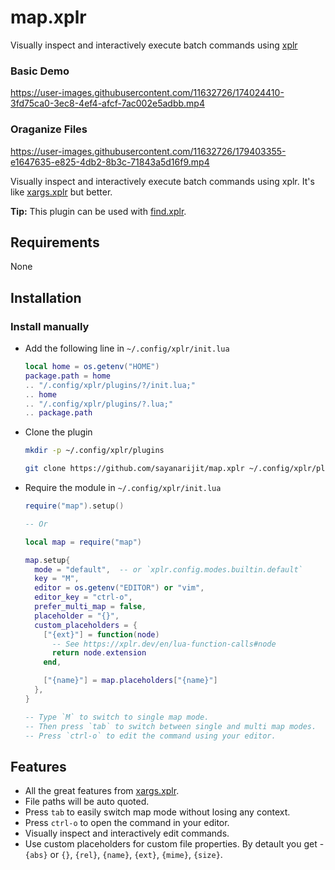 # map.xplr

Visually inspect and interactively execute batch commands using [xplr](https://xplr.dev)

### Basic Demo

https://user-images.githubusercontent.com/11632726/174024410-3fd75ca0-3ec8-4ef4-afcf-7ac002e5adbb.mp4

### Oraganize Files

https://user-images.githubusercontent.com/11632726/179403355-e1647635-e825-4db2-8b3c-71843a5d16f9.mp4

Visually inspect and interactively execute batch commands using xplr.
It's like [xargs.xplr](https://github.com/sayanarijit/xargs.xplr) but better.

**Tip:** This plugin can be used with [find.xplr](https://github.com/sayanarijit/find.xplr).

## Requirements

None

## Installation

### Install manually

- Add the following line in `~/.config/xplr/init.lua`

  ```lua
  local home = os.getenv("HOME")
  package.path = home
  .. "/.config/xplr/plugins/?/init.lua;"
  .. home
  .. "/.config/xplr/plugins/?.lua;"
  .. package.path
  ```

- Clone the plugin

  ```bash
  mkdir -p ~/.config/xplr/plugins

  git clone https://github.com/sayanarijit/map.xplr ~/.config/xplr/plugins/map
  ```

- Require the module in `~/.config/xplr/init.lua`

  ```lua
  require("map").setup()

  -- Or

  local map = require("map")

  map.setup{
    mode = "default",  -- or `xplr.config.modes.builtin.default`
    key = "M",
    editor = os.getenv("EDITOR") or "vim",
    editor_key = "ctrl-o",
    prefer_multi_map = false,
    placeholder = "{}",
    custom_placeholders = {
      ["{ext}"] = function(node)
        -- See https://xplr.dev/en/lua-function-calls#node
        return node.extension
      end,

      ["{name}"] = map.placeholders["{name}"]
    },
  }

  -- Type `M` to switch to single map mode.
  -- Then press `tab` to switch between single and multi map modes.
  -- Press `ctrl-o` to edit the command using your editor.
  ```

## Features

- All the great features from [xargs.xplr](https://github.com/sayanarijit/xargs.xplr).
- File paths will be auto quoted.
- Press `tab` to easily switch map mode without losing any context.
- Press `ctrl-o` to open the command in your editor.
- Visually inspect and interactively edit commands.
- Use custom placeholders for custom file properties.
  By detault you get - `{abs}` or `{}`, `{rel}`, `{name}`, `{ext}`, `{mime}`, `{size}`.
